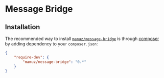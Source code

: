Message Bridge
=================

## Installation

The recommended way to install
[`mamuz/message-bridge`](https://packagist.org/packages/mamuz/message-bridge) is through
[composer](http://getcomposer.org/) by adding dependency to your `composer.json`:

```json
{
    "require-dev": {
        "mamuz/message-bridge": "0.*"
    }
}
```
